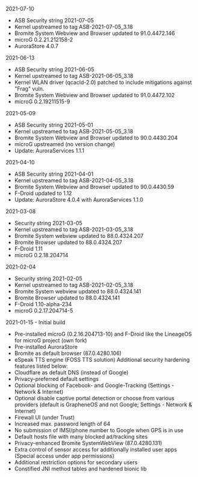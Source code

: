 2021-07-10

- ASB Security string 2021-07-05
- Kernel upstreamed to tag ASB-2021-07-05_3.18
- Bromite System Webview and Browser updated to 91.0.4472.146
- microG 0.2.21.212158-2
- AuroraStore 4.0.7


2021-06-13

- ASB Security string 2021-06-05
- Kernel upstreamed to tag ASB-2021-06-05_3.18
- Kernel WLAN driver (qcacld-2.0) patched to include mitigations against "Frag" vuln.
- Bromite System Webview and Browser updated to 91.0.4472.102
- microG 0.2.19211515-9


2021-05-09

- ASB Security string 2021-05-01
- Kernel upstreamed to tag ASB-2021-05-05_3.18
- Bromite System Webview and Browser updated to 90.0.4430.204
- microG upstreamed (no version change)
- Update: AuroraServices 1.1.1


2021-04-10

- ASB Security string 2021-04-01
- Kernel upstreamed to tag ASB-2021-04-05_3.18
- Bromite System Webview and Browser updated to 90.0.4430.59
- F-Droid updated to 1.12
- Update: AuroraStore 4.0.4 with AuroraServices 1.1.0


2021-03-08

- Security string 2021-03-05
- Kernel upstreamed to tag ASB-2021-03-05_3.18
- Bromite System webview updated to 88.0.4324.207
- Bromite Browser updated to 88.0.4324.207
- F-Droid 1.11
- microG 0.2.18.204714


2021-02-04

- Security string 2021-02-05
- Kernel upstreamed to tag ASB-2021-02-05_3.18
- Bromite System webview updated to 88.0.4324.141
- Bromite Browser updated to 88.0.4324.141
- F-Droid 1.10-alpha-234
- microG 0.2.17.204714-5


2021-01-15 - Initial build

- Pre-installed microG (0.2.16.204713-10) and F-Droid like the LineageOS for microG project (own fork)
- Pre-installed AuroraStore
- Bromite as default browser (87.0.4280.106)
- eSpeak TTS engine (FOSS TTS solution)
 Additional security hardening features listed below:
- Cloudflare as default DNS (instead of Google)
- Privacy-preferred default settings
- Optional blocking of Facebook- and Google-Tracking (Settings - Network & Internet)
- Optional disable captive portal detection or choose from various providers (default is GrapheneOS and not Google; Settings - Network & Internet)
- Firewall UI (under Trust)
- Increased max. password length of 64
- No submission of IMSI/phone number to Google when GPS is in use
- Default hosts file with many blocked ad/tracking sites
- Privacy-enhanced Bromite SystemWebView (87.0.4280.131)
- Extra control of sensor access for additionally installed user apps (Special access under app permissions)
- Additional restriction options for secondary users
- Constified JNI method tables and hardened bionic lib


